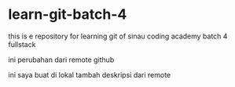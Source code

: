 # learn-git-batch-4
this is e repository for learning git of sinau coding academy batch 4 fullstack

ini perubahan dari remote github

ini saya buat di lokal 
tambah deskripsi dari remote
